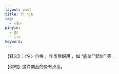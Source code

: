 ```yaml
---
layout: post
title: 价 'ga 
tag:
  - <名>
pinyin: 
  - ga 
  - jia
keyword: 
---
```


 
【释义】：〈名〉价格 ，作类后缀用 ，如 “底价”“起价” 等 。                         
                                               
【例句】这件商品的价有点高。        
                        
                      
               